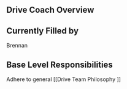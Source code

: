 
## Drive Coach Overview


## Currently Filled by

Brennan

## Base Level Responsibilities 

Adhere to general [[Drive Team Philosophy ]]

